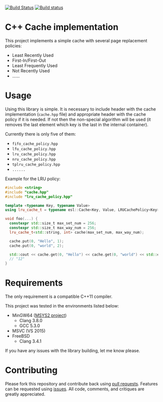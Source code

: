 [![Build Status](https://travis-ci.com/vpetrigo/caches.svg?branch=master)](https://travis-ci.com/vpetrigo/caches)
[![Build status](https://ci.appveyor.com/api/projects/status/kawd812e48065r7a?svg=true)](https://ci.appveyor.com/project/vpetrigo/caches)

# C++ Cache implementation

This project implements a simple cache with several page replacement policies:

  * Least Recently Used
  * First-In/First-Out
  * Least Frequently Used
  * Not Recently Used
  * ......

# Usage

Using this library is simple. It is necessary to include header with the cache implementation (`cache.hpp` file) 
and appropriate header with the cache policy if it is needed. If not then the non-special algorithm will be used (it removes
the last element which key is the last in the internal container).

Currently there is only five of them:

  * `fifo_cache_policy.hpp`
  * `lfu_cache_policy.hpp`
  * `lru_cache_policy.hpp`
  * `nru_cache_policy.hpp`
  * `tplru_cache_policy.hpp`
  * `......`

Example for the LRU policy:

```cpp
#include <string>
#include "cache.hpp"
#include "lru_cache_policy.hpp"

template <typename Key, typename Value>
using lru_cache_t = typename esl::Cache<Key, Value, LRUCachePolicy<Key>>;

void foo(...) {
  constexpr std::size_t max_set_num = 256;
  constexpr std::size_t max_way_num = 256;
  lru_cache_t<std::string, int> cache(max_set_num, max_way_num);

  cache.put(0, "Hello", 1);
  cache.put(0, "world", 2);

  std::cout << cache.get(0, "Hello") << cache.get(0, "world") << std::endl;
  // "12"
}
```

# Requirements

The only requirement is a compatible C++11 compiler.

This project was tested in the environments listed below:

  * MinGW64 ([MSYS2 project](https://msys2.github.io/))
    * Clang 3.8.0
    * GCC 5.3.0
  * MSVC (VS 2015)
  * FreeBSD
    * Clang 3.4.1

If you have any issues with the library building, let me know please.

# Contributing

Please fork this repository and contribute back using [pull requests](https://github.com/vpetrigo/caches/pulls). 
Features can be requested using [issues](https://github.com/vpetrigo/caches/issues). All code, comments, and 
critiques are greatly appreciated.
